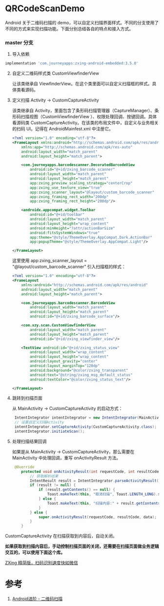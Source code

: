 # QRCodeScanDemo
Android 关于二维码扫描的 demo，可以自定义扫描界面样式。不同的分支使用了不同的方式来实现扫描功能。下面分别总结各自的特点和接入方式。

### master 分支

1. 导入依赖

```groovy
implementation 'com.journeyapps:zxing-android-embedded:3.5.0'
```

2. 自定义二维码样式类 CustomViewfinderView 

   让该类继承自 ViewfinderView。在这个类里面可以自定义扫描框的样式。具体类看源码。

3. 定义扫描 Activity -> CustomCaptureActivity

   该类继承自 Activity，里面包含了条形码扫描管理器（CaptureManager）、条形码扫描视图（CustomViewfinderView ）、权限处理回调、按键回调。具体看源码类 CustomCaptureActivity。在该类的布局文件中，自定义与业务相关的扫码 UI。记得在 AndroidMainfest.xml 中注册它。

   

   ```xml
   <?xml version="1.0" encoding="utf-8"?>
   <FrameLayout xmlns:android="http://schemas.android.com/apk/res/android"
       xmlns:app="http://schemas.android.com/apk/res-auto"
       android:layout_width="match_parent"
       android:layout_height="match_parent">
   
       <com.journeyapps.barcodescanner.DecoratedBarcodeView
           android:id="@+id/zxing_barcode_scanner"
           android:layout_width="match_parent"
           android:layout_height="match_parent"
           app:zxing_preview_scaling_strategy="centerCrop"
           app:zxing_use_texture_view="true"
           app:zxing_scanner_layout="@layout/custom_barcode_scanner"
           app:zxing_framing_rect_width="200dp"
           app:zxing_framing_rect_height="200dp"/>
   
       <androidx.appcompat.widget.Toolbar
           android:id="@+id/toolbar"
           android:layout_width="match_parent"
           android:layout_height="wrap_content"
           android:minHeight="?attr/actionBarSize"
           android:fitsSystemWindows="true"
           app:theme="@style/ThemeOverlay.AppCompat.Dark.ActionBar"
           app:popupTheme="@style/ThemeOverlay.AppCompat.Light"/>
   
   </FrameLayout>
   ```

   这里使用 app:zxing_scanner_layout = "@layout/custom_barcode_scanner" 引入扫描框的样式：

   ```xml
   <?xml version="1.0" encoding="utf-8"?>
   <FrameLayout
       xmlns:android="http://schemas.android.com/apk/res/android"
       android:layout_width="match_parent"
       android:layout_height="match_parent">
   
       <com.journeyapps.barcodescanner.BarcodeView
           android:layout_width="match_parent"
           android:layout_height="match_parent"
           android:id="@+id/zxing_barcode_surface"/>
   
       <com.xzy.scan.CustomViewfinderView
           android:layout_width="match_parent"
           android:layout_height="match_parent"
           android:id="@+id/zxing_viewfinder_view"/>
   
       <TextView android:id="@+id/zxing_status_view"
           android:layout_width="wrap_content"
           android:layout_height="wrap_content"
           android:layout_gravity="center"
           android:layout_marginTop="120dp"
           android:background="@color/zxing_transparent"
           android:text="@string/zxing_msg_default_status"
           android:textColor="@color/zxing_status_text"/>
   
   </FrameLayout>
   ```

4. 跳转到扫描页面

   从 MainActivity  -> CustomCaptureActivity 的启动方式：

   ```java
    IntentIntegrator intentIntegrator = new IntentIntegrator(MainActivity.this);
    // 设置自定义扫描Activity
    intentIntegrator.setCaptureActivity(CustomCaptureActivity.class);
    intentIntegrator.initiateScan();
   ```

5. 处理扫描结果回调

   如果是从 MainActivity  -> CustomCaptureActivity，那么需要在 MainActivity  中处理回调，重写 onActivityResult 方法。

   ```java
   	@Override
       protected void onActivityResult(int requestCode, int resultCode, Intent data) {
           // 获取解析结果
           IntentResult result = IntentIntegrator.parseActivityResult(requestCode, resultCode, data);
           if (result != null) {
               if (result.getContents() == null) {
                   Toast.makeText(this, "取消扫描", Toast.LENGTH_LONG).show();
               } else {
                   Toast.makeText(this, "扫描内容:" + result.getContents(), Toast.LENGTH_LONG).show();
               }
           } else {
               super.onActivityResult(requestCode, resultCode, data);
           }
       }
   ```

 CustomCaptureActivity 在扫描获取到内容后，自动关闭。

**如果获取到扫描内容后，手动控制扫描页面的关闭，还需要在扫描页面做业务逻辑交互的，可以使用下面这个库。**

[ZXing 精简版，扫码识别速度快如微信](https://github.com/jenly1314/ZXingLite)

# 参考

1. [Android进阶 - 二维码扫描](https://www.jianshu.com/p/b85812b6f7c1)
